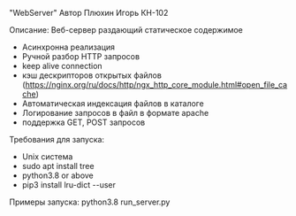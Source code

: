 "WebServer" Автор Плюхин Игорь КН-102

Описание:
Веб-сервер раздающий статическое содержимое


- Асинхронна реализация
- Ручной разбор HTTP запросов
- keep alive connection
- кэш дескрипторов открытых файлов (https://nginx.org/ru/docs/http/ngx_http_core_module.html#open_file_cache)
- Автоматическая индексация файлов в каталоге
- Логирование запросов в файл в формате apache
- поддержка GET, POST запросов


Требования для запуска:
- Unix система
- sudo apt install tree
- python3.8 or above
- pip3 install lru-dict --user


Примеры запуска:
python3.8 run_server.py
